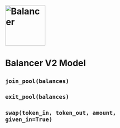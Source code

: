 # <img src="https://github.com/balancer-labs/balancer-core-v2/blob/master/logo.svg" alt="Balancer" height="128px">

# Balancer V2 Model

## `join_pool(balances)`

## `exit_pool(balances)`

## `swap(token_in, token_out, amount, given_in=True)`

